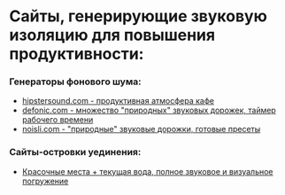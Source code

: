 # Сайты, генерирующие звуковую изоляцию для повышения продуктивности:

### Генераторы фонового шума:
* [hipstersound.com - продуктивная атмосфера кафе](http://hipstersound.com/)
* [defonic.com - множество "природных" звуковых дорожек, таймер рабочего времени](http://defonic.com/)
* [noisli.com - "природные" звуковые дорожки, готовые пресеты](https://www.noisli.com/)

### Сайты-островки уединения:
* [Красочные места + текущая вода, полное звуковое и визуальное погружение](http://nowrelax.me/)
